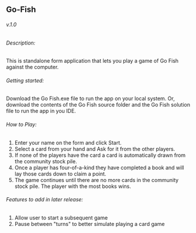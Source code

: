 ## Go-Fish 
###### v.1.0

###### Description:
This is standalone form application that lets you play a game of Go Fish against the computer.

###### Getting started:
Download the Go Fish.exe file to run the app on your local system.  Or, download the contents of the Go Fish source folder
and the Go Fish solution file to run the app in you IDE.

###### How to Play:
1. Enter your name on the form and click Start.
2. Select a card from your hand and Ask for it from the other players.
3. If none of the players have the card a card is automatically drawn from the community stock pile.
4. Once a player has four-of-a-kind they have completed a book and will lay those cards down to claim a point.
5. The game continues until there are no more cards in the community stock pile.  The player with the most books wins.

###### Features to add in later release:
1. Allow user to start a subsequent game
2. Pause between "turns" to better simulate playing a card game


